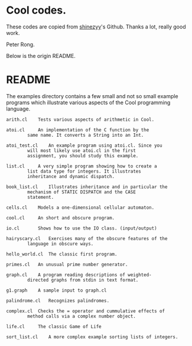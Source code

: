 # Cool codes.

These codes are copied from [shinezyy](https://github.com/shinezyy/cool/tree/master/examples)'s Github. Thanks a lot, really good work.

Peter Rong.

Below is the origin README.

# README

The examples directory contains a few small and not so small
example programs which illustrate various aspects of the Cool
programming language.

	arith.cl	Tests various aspects of arithmetic in Cool.

	atoi.cl		An implementation of the C function by the
			same name. It converts a String into an Int.

	atoi_test.cl	An example program using atoi.cl. Since you
			will most likely use atoi.cl in the first
			assignment, you should study this example.

	list.cl		A very simple program showing how to create a
			list data type for integers. It illustrates
			inheritance and dynamic dispatch.

	book_list.cl	Illustrates inheritance and in particular the
			mechanism of STATIC DISPATCH and the CASE
			statement.

	cells.cl	Models a one-dimensional cellular automaton.

	cool.cl		An short and obscure program.

	io.cl		Shows how to use the IO class. (input/output)
	
 	hairyscary.cl	Exercises many of the obscure features of the
			language in obscure ways.			

	hello_world.cl  The classic first program.

	primes.cl	An unusual prime number generator.

	graph.cl	A program reading descriptions of weighted-
			directed graphs from stdin in text format.

	g1.graph	A sample input to graph.cl

	palindrome.cl	Recognizes palindromes.

	complex.cl	Checks the = operator and cummulative effects of
			method calls via a complex number object.

	life.cl 	The classic Game of Life

	sort_list.cl	A more complex example sorting lists of integers.


